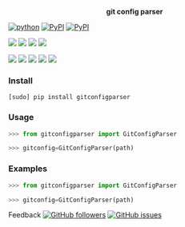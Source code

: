 <!--
README generated with readmemako.py (github.com/russianidiot/readme-mako.py) and .README dotfiles (github.com/russianidiot-dotfiles/.README)
-->
<p align="center">
    <b>git config parser</b>
</p>

[![python](https://img.shields.io/badge/Language-Python-blue.svg?style=plastic)]()
[![PyPI](https://img.shields.io/pypi/pyversions/gitconfigparser.svg)](https://pypi.python.org/pypi/gitconfigparser)
[![PyPI](https://img.shields.io/pypi/v/gitconfigparser.svg)](https://pypi.python.org/pypi/gitconfigparser)
<!-- line break -->
[![](https://codeclimate.com/github/russianidiot/GitConfigParser.py/badges/gpa.svg)](https://codeclimate.com/github/russianidiot/GitConfigParser.py)
[![](https://landscape.io/github/russianidiot/GitConfigParser.py/master/landscape.svg?style=flat)](https://landscape.io/github/russianidiot/GitConfigParser.py)
[![](https://scrutinizer-ci.com/g/russianidiot/GitConfigParser.py/badges/quality-score.png?b=master)](https://scrutinizer-ci.com/g/russianidiot/GitConfigParser.py/)
[![](https://api.codacy.com/project/badge/Grade/433ef4a0a9e94145bf79a7229b365d38)](https://www.codacy.com/app/russianidiot/GitConfigParser-py)
<!-- line break -->
[![](https://api.shippable.com/projects/5759cb1c2a8192902e231b34/badge?branch=master)](https://app.shippable.com/projects/5759cb1c2a8192902e231b34)
[![](https://app.wercker.com/status/dd698593e2e8e272620bad14889748da/s/master)](https://app.wercker.com/russianidiot/GitConfigParser.py)
[![](https://scrutinizer-ci.com/g/russianidiot/GitConfigParser.py/badges/build.png?b=master)](https://scrutinizer-ci.com/g/russianidiot/GitConfigParser.py/)
[![](https://semaphoreci.com/api/v1/russianidiot/GitConfigParser-py/branches/master/badge.svg)](https://semaphoreci.com/russianidiot/gitconfigparser-py)
[![](https://api.travis-ci.org/russianidiot/GitConfigParser.py.svg)](https://travis-ci.org/russianidiot/GitConfigParser.py/)


### Install

`[sudo] pip install gitconfigparser`

### Usage

```python
>>> from gitconfigparser import GitConfigParser

>>> gitconfig=GitConfigParser(path)
```

### Examples

```python
>>> from gitconfigparser import GitConfigParser

>>> gitconfig=GitConfigParser(path)
```

Feedback
[![GitHub followers](https://img.shields.io/github/followers/russianidiot.svg?style=social&label=Follow)](https://github.com/russianidiot)
[![GitHub issues](https://img.shields.io/github/issues/russianidiot/GitConfigParser.py.svg)](https://github.com/russianidiot/GitConfigParser.py/issues)
